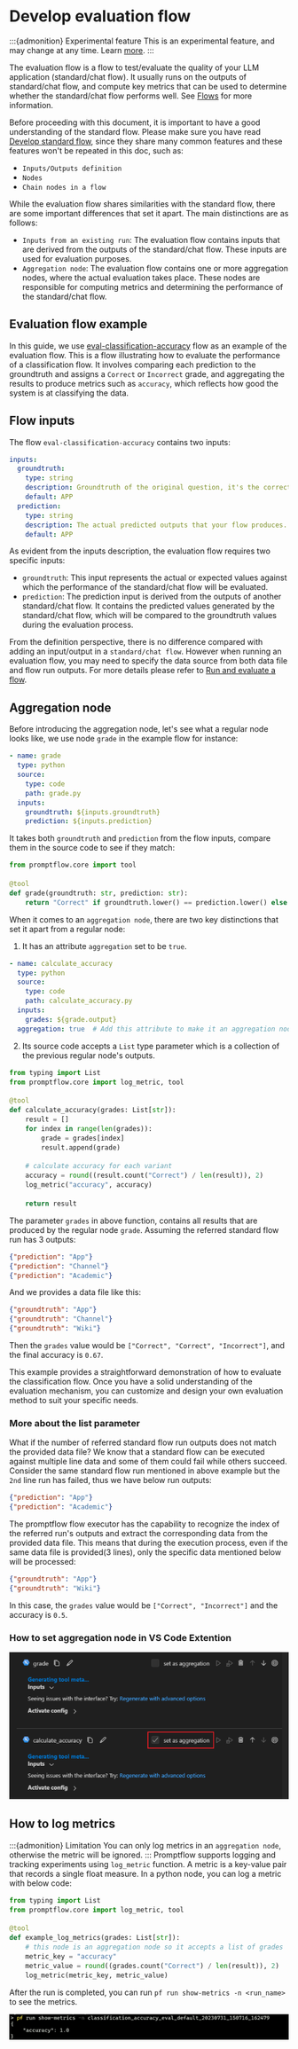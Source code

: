 # Develop evaluation flow

:::{admonition} Experimental feature
This is an experimental feature, and may change at any time. Learn [more](../faq.md#stable-vs-experimental).
:::

The evaluation flow is a flow to test/evaluate the quality of your LLM application (standard/chat flow). It usually runs on the outputs of standard/chat flow, and compute key metrics that can be used to determine whether the standard/chat flow performs well. See [Flows](../../concepts/concept-flows.md) for more information.

Before proceeding with this document, it is important to have a good understanding of the standard flow. Please make sure you have read [Develop standard flow](./develop-standard-flow.md), since they share many common features and these features won't be repeated in this doc, such as:
- `Inputs/Outputs definition`
- `Nodes`
- `Chain nodes in a flow`

While the evaluation flow shares similarities with the standard flow, there are some important differences that set it apart. The main distinctions are as follows:
- `Inputs from an existing run`: The evaluation flow contains inputs that are derived from the outputs of the standard/chat flow. These inputs are used for evaluation purposes.
- `Aggregation node`: The evaluation flow contains one or more aggregation nodes, where the actual evaluation takes place. These nodes are responsible for computing metrics and determining the performance of the standard/chat flow.

## Evaluation flow example

In this guide, we use [eval-classification-accuracy](https://github.com/microsoft/promptflow/tree/main/examples/flows/evaluation/eval-classification-accuracy) flow as an example of the evaluation flow. This is a flow illustrating how to evaluate the performance of a classification flow. It involves comparing each prediction to the groundtruth and assigns a `Correct` or `Incorrect` grade, and aggregating the results to produce metrics such as `accuracy`, which reflects how good the system is at classifying the data.

## Flow inputs

The flow `eval-classification-accuracy` contains two inputs:

```yaml
inputs:
  groundtruth:
    type: string
    description: Groundtruth of the original question, it's the correct label that you hope your standard flow could predict.
    default: APP
  prediction:
    type: string
    description: The actual predicted outputs that your flow produces.
    default: APP
```

As evident from the inputs description, the evaluation flow requires two specific inputs: 
- `groundtruth`: This input represents the actual or expected values against which the performance of the standard/chat flow will be evaluated.
- `prediction`: The prediction input is derived from the outputs of another standard/chat flow. It contains the predicted values generated by the standard/chat flow, which will be compared to the groundtruth values during the evaluation process.

From the definition perspective, there is no difference compared with adding an input/output in a `standard/chat flow`. However when running an evaluation flow, you may need to specify the data source from both data file and flow run outputs. For more details please refer to [Run and evaluate a flow](../run-and-evaluate-a-flow/index.md#evaluate-your-flow).


## Aggregation node


Before introducing the aggregation node, let's see what a regular node looks like, we use node `grade` in the example flow for instance:

```yaml
- name: grade
  type: python
  source:
    type: code
    path: grade.py
  inputs:
    groundtruth: ${inputs.groundtruth}
    prediction: ${inputs.prediction}
```

It takes both `groundtruth` and `prediction` from the flow inputs, compare them in the source code to see if they match:

```python
from promptflow.core import tool

@tool
def grade(groundtruth: str, prediction: str):
    return "Correct" if groundtruth.lower() == prediction.lower() else "Incorrect"
```

When it comes to an `aggregation node`, there are two key distinctions that set it apart from a regular node:
1. It has an attribute `aggregation` set to be `true`.

```yaml
- name: calculate_accuracy
  type: python
  source:
    type: code
    path: calculate_accuracy.py
  inputs:
    grades: ${grade.output}
  aggregation: true  # Add this attribute to make it an aggregation node
```

2. Its source code accepts a `List` type parameter which is a collection of the previous regular node's outputs.

```python
from typing import List
from promptflow.core import log_metric, tool

@tool
def calculate_accuracy(grades: List[str]):
    result = []
    for index in range(len(grades)):
        grade = grades[index]
        result.append(grade)

    # calculate accuracy for each variant
    accuracy = round((result.count("Correct") / len(result)), 2)
    log_metric("accuracy", accuracy)

    return result
```

The parameter `grades` in above function, contains all results that are produced by the regular node `grade`. Assuming the referred standard flow run has 3 outputs:

```json
{"prediction": "App"}
{"prediction": "Channel"}
{"prediction": "Academic"}
```


 And we provides a data file like this:
 ```json
{"groundtruth": "App"}
{"groundtruth": "Channel"}
{"groundtruth": "Wiki"}
```

Then the `grades` value would be `["Correct", "Correct", "Incorrect"]`, and the final accuracy is `0.67`. 

This example provides a straightforward demonstration of how to evaluate the classification flow. Once you have a solid understanding of the evaluation mechanism, you can customize and design your own evaluation method to suit your specific needs.

### More about the list parameter

What if the number of referred standard flow run outputs does not match the provided data file? We know that a standard flow can be executed against multiple line data and some of them could fail while others succeed. Consider the same standard flow run mentioned in above example but the `2nd` line run has failed, thus we have below run outputs:


```json
{"prediction": "App"}
{"prediction": "Academic"}
```

The promptflow flow executor has the capability to recognize the index of the referred run's outputs and extract the corresponding data from the provided data file. This means that during the execution process, even if the same data file is provided(3 lines), only the specific data mentioned below will be processed:

 ```json
{"groundtruth": "App"}
{"groundtruth": "Wiki"}
```

In this case, the `grades` value would be `["Correct", "Incorrect"]` and the accuracy is `0.5`.


### How to set aggregation node in VS Code Extention


![img](../../media/how-to-guides/develop-evaluation-flow/set_aggregation_node_in_vscode.png)


## How to log metrics
:::{admonition} Limitation
You can only log metrics in an `aggregation node`, otherwise the metric will be ignored.
:::
Promptflow supports logging and tracking experiments using `log_metric` function. A metric is a key-value pair that records a single float measure. In a python node, you can log a metric with below code: 


```python
from typing import List
from promptflow.core import log_metric, tool

@tool
def example_log_metrics(grades: List[str]):
    # this node is an aggregation node so it accepts a list of grades
    metric_key = "accuracy"
    metric_value = round((grades.count("Correct") / len(result)), 2)
    log_metric(metric_key, metric_value)
```

After the run is completed, you can run `pf run show-metrics -n <run_name>` to see the metrics.

![img](../../media/how-to-guides/run_show_metrics.png)
